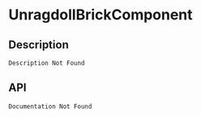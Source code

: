 # UnragdollBrickComponent

## Description

    Description Not Found

## API

    Documentation Not Found